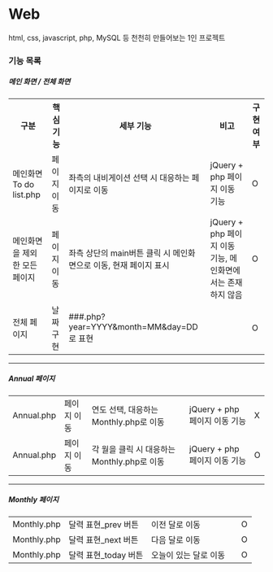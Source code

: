 # Web
html, css, javascript, php, MySQL 등 천천히 만들어보는 1인 프로젝트

<h3>기능 목록</h3>

<h5>메인 화면 / 전체 화면</h5>
<table>
    <tr>
        <th>구분</th>
        <th>핵심 기능</th>
        <th>세부 기능</th>
        <th>비고</th>
        <th>구현 여부</th>
    </tr>
    <tr>
        <td>메인화면 To do list.php</td>
        <td>페이지 이동</td>
        <td>좌측의 내비게이션 선택 시 대응하는 페이지로 이동</td>
        <td>jQuery + php 페이지 이동 기능</td>
        <td>O</td>
    </tr>
    <tr>
        <td>메인화면을 제외한 모든 페이지</td>
        <td>페이지 이동</td>
        <td>좌측 상단의 main버튼 클릭 시 메인화면으로 이동, 현재 페이지 표시</td>
        <td>jQuery + php 페이지 이동 기능, 메인화면에서는 존재하지 않음</td>
        <td>O</td>
    </tr>
    <tr>
        <td>전체 페이지</td>
        <td>날짜 구현</td>
        <td>###.php?year=YYYY&month=MM&day=DD로 표현</td>
        <td></td>
        <td>O</td>
    </tr>
</table>
<hr>
<h5>Annual 페이지</h5>
<table>
    <tr>
        <td>Annual.php</td>
        <td>페이지 이동</td>
        <td>연도 선택, 대응하는 Monthly.php로 이동</td>
        <td>jQuery + php 페이지 이동 기능</td>
        <td>X</td>
    </tr>
    <tr>
        <td>Annual.php</td>
        <td>페이지 이동</td>
        <td>각 월을 클릭 시 대응하는 Monthly.php로 이동</td>
        <td>jQuery + php 페이지 이동 기능</td>
        <td>O</td>
    </tr>
</table>
<hr>
<h5>Monthly 페이지</h5>
<table>
    <tr>
        <td>Monthly.php</td>
        <td>달력 표현_prev 버튼</td>
        <td>이전 달로 이동</td>
        <td></td>
        <td>O</td>
    </tr>
    <tr>
        <td>Monthly.php</td>
        <td>달력 표현_next 버튼</td>
        <td>다음 달로 이동</td>
        <td></td>
        <td>O</td>
    </tr>
    <tr>
        <td>Monthly.php</td>
        <td>달력 표현_today 버튼</td>
        <td>오늘이 있는 달로 이동</td>
        <td></td>
        <td>O</td>
    </tr>
</table>   